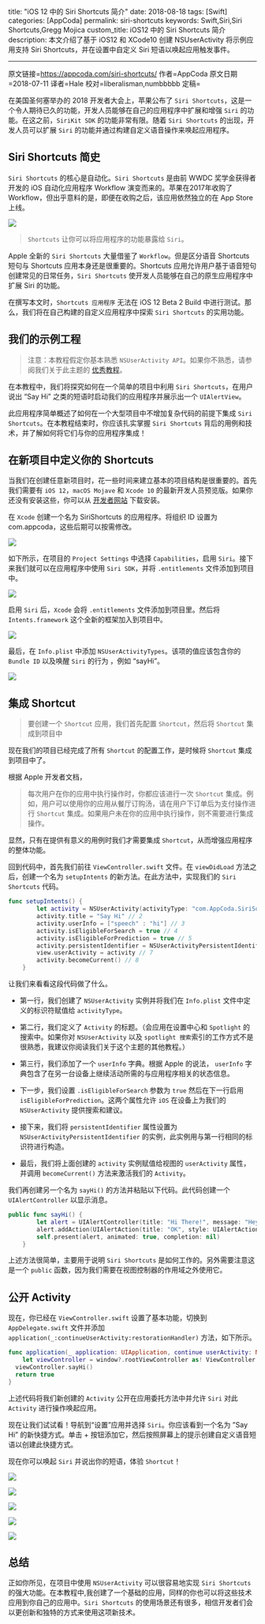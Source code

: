 title: "iOS 12 中的 Siri Shortcuts 简介"
date: 2018-08-18
tags: [Swift]
categories: [AppCoda]
permalink: siri-shortcuts
keywords: Swift,Siri,Siri Shortcuts,Gregg Mojica
custom_title: iOS12 中的 Siri Shortcuts 简介
description: 本文介绍了基于 iOS12 和 XCode10 创建 NSUserActivity 将示例应用支持 Siri Shortcuts，并在设置中自定义 Siri 短语以唤起应用触发事件。

---
原文链接=https://appcoda.com/siri-shortcuts/
作者=AppCoda
原文日期=2018-07-11
译者=Hale
校对=liberalisman,numbbbbb
定稿=

<!--此处开始正文-->

在美国圣何塞举办的 2018 开发者大会上，苹果公布了 `Siri Shortcuts`，这是一个令人期待已久的功能，开发人员能够在自己的应用程序中扩展和增强 `Siri` 的功能。在这之前，`SiriKit SDK` 的功能非常有限。随着 `Siri Shortcuts` 的出现，开发人员可以扩展 `Siri` 的功能并通过构建自定义语音操作来唤起应用程序。

<!--more-->

## Siri Shortcuts 简史
`Siri Shortcuts` 的核心是自动化。`Siri Shortcuts` 是由前 WWDC 奖学金获得者开发的 iOS 自动化应用程序 Workflow 演变而来的。苹果在2017年收购了 Workflow，但出乎意料的是，即便在收购之后，该应用依然独立的在 App Store 上线。

![](https://appcoda.com/wp-content/uploads/2018/07/workflow-app.jpg)

> `Shortcuts` 让你可以将应用程序的功能暴露给 `Siri`。

Apple 全新的 `Siri Shortcuts` 大量借鉴了 `Workflow`。但是区分语音 Shortcuts 短句与 Shortcuts 应用本身还是很重要的。Shortcuts 应用允许用户基于语音短句创建常见的日常任务，`Siri Shortcuts` 使开发人员能够在自己的原生应用程序中扩展 Siri 的功能。

在撰写本文时，`Shortcuts 应用程序` 无法在 iOS 12 Beta 2 Build 中进行测试。那么，我们将在自己构建的自定义应用程序中探索 `Siri Shortcuts` 的实用功能。

## 我们的示例工程
> 注意：本教程假定你基本熟悉 `NSUserActivity API`。如果你不熟悉，请参阅我们关于此主题的 [优秀教程](https://www.appcoda.com/core-spotlight-framework/)。

在本教程中，我们将探究如何在一个简单的项目中利用 `Siri Shortcuts`，在用户说出 “Say Hi” 之类的短语时启动我们的应用程序并展示出一个 `UIAlertView`。

此应用程序简单概述了如何在一个大型项目中不增加复杂代码的前提下集成 `Siri Shortcuts`。在本教程结束时，你应该扎实掌握 `Siri Shortcuts` 背后的用例和技术，并了解如何将它们与你的应用程序集成！

## 在新项目中定义你的 Shortcuts

当我们在创建任意新项目时，花一些时间来建立基本的项目结构是很重要的。首先我们需要有 `iOS 12`，`macOS Mojave` 和 `Xcode 10` 的最新开发人员预览版。如果你还没有安装这些，你可以从 [开发者网站](https://developer.apple.com/) 下载安装。

在 `Xcode` 创建一个名为 SiriShortcuts 的应用程序。将组织 ID 设置为 com.appcoda，这些后期可以按需修改。

![](https://appcoda.com/wp-content/uploads/2018/07/2-1240x793.png)

如下所示，在项目的 `Project Settings` 中选择 `Capabilities`，启用 `Siri`。接下来我们就可以在应用程序中使用 `Siri SDK`，并将 `.entitlements` 文件添加到项目中。

![](https://appcoda.com/wp-content/uploads/2018/07/4-1240x793.png)

启用 `S​​iri` 后，`Xcode` 会将 `.entitlements` 文件添加到项目里。然后将 `Intents.framework` 这个全新的框架加入到项目中。

![](https://appcoda.com/wp-content/uploads/2018/07/7-1240x793.png)

最后，在 `Info.plist` 中添加 `NSUserActivityTypes`。该项的值应该包含你的 `Bundle ID` 以及唤醒 `Siri` 的行为 ，例如 “sayHi”。

![](https://appcoda.com/wp-content/uploads/2018/07/8-1240x775.png)

## 集成 Shortcut
> 要创建一个 `Shortcut` 应用，我们首先配置 `Shortcut`，然后将 `Shortcut` 集成到项目中

现在我们的项目已经完成了所有 `Shortcut` 的配置工作，是时候将 `Shortcut` 集成到项目中了。

根据 Apple 开发者文档，

> 每次用户在你的应用中执行操作时，你都应该进行一次 `Shortcut` 集成。例如，用户可以使用你的应用从餐厅订购汤，请在用户下订单后为支付操作进行 `Shortcut` 集成。如果用户未在你的应用中执行操作，则不需要进行集成操作。

显然，只有在提供有意义的用例时我们才需要集成 `Shortcut`，从而增强应用程序的整体功能。

回到代码中，首先我们前往 `ViewController.swift` 文件。在 `viewDidLoad` 方法之后，创建一个名为 `setupIntents` 的新方法。在此方法中，实现我们的 `Siri Shortcuts` 代码。

```Swift
func setupIntents() {
        let activity = NSUserActivity(activityType: "com.AppCoda.SiriSortcuts.sayHi") // 1
        activity.title = "Say Hi" // 2
        activity.userInfo = ["speech" : "hi"] // 3
        activity.isEligibleForSearch = true // 4
        activity.isEligibleForPrediction = true // 5
        activity.persistentIdentifier = NSUserActivityPersistentIdentifier(rawValue: "com.AppCoda.SiriSortcuts.sayHi") // 6
        view.userActivity = activity // 7
        activity.becomeCurrent() // 8
    }
```

让我们来看看这段代码做了什么。

* 第一行，我们创建了 `NSUserActivity` 实例并将我们在 `Info.plist` 文件中定义的标识符赋值给  `activityType`。

* 第二行，我们定义了 `Activity` 的标题。（会应用在设置中心和 `Spotlight` 的搜索中。如果你对 `NSUserActivity` 以及 `spotlight 搜索`索引的工作方式不是很熟悉，我建议你阅读我们关于这个主题的其他教程。）

* 第三行，我们添加了一个 `userInfo` 字典。根据 Apple 的说法， `userInfo` 字典包含了在另一台设备上继续活动所需的与应用程序相关的状态信息。

* 下一步，我们设置 `.isEligibleForSearch` 参数为 `true` 然后在下一行启用 `isEligibleForPrediction`。这两个属性允许 `iOS` 在设备上为我们的 `NSUserActivity` 提供搜索和建议。

* 接下来，我们将 `persistentIdentifier` 属性设置为 `NSUserActivityPersistentIdentifier` 的实例，此实例用与第一行相同的标识符进行构造。

* 最后，我们将上面创建的 `activity` 实例赋值给视图的 `userActivity` 属性，并调用 `becomeCurrent()` 方法来激活我们的 `Activity`。


我们再创建另一个名为 `sayHi()` 的方法并粘贴以下代码。此代码创建一个 `UIAlertController` 以显示消息。

```Swift
public func sayHi() {
        let alert = UIAlertController(title: "Hi There!", message: "Hey there! Glad to see you got this working!", preferredStyle: UIAlertController.Style.alert)
        alert.addAction(UIAlertAction(title: "OK", style: UIAlertAction.Style.default, handler: nil))
        self.present(alert, animated: true, completion: nil)
    }
```

上述方法很简单，主要用于说明 `Siri Shortcuts` 是如何工作的。另外需要注意这是一个 `public` 函数，因为我们需要在视图控制器的作用域之外使用它。

## 公开 Activity

现在，你已经在 `ViewController.swift` 设置了基本功能，切换到 `AppDelegate.swift` 文件并添加  `application(_:continueUserActivity:restorationHandler)` 方法，如下所示。

```Swift
func application(_ application: UIApplication, continue userActivity: NSUserActivity, restorationHandler: @escaping ([UIUserActivityRestoring]?) -> Void) -> Bool {
    let viewController = window?.rootViewController as! ViewController
  viewController.sayHi()
  return true
}
```

上述代码将我们新创建的 `Activity` 公开在应用委托方法中并允许 `Siri` 对此 `Activity` 进行操作唤起应用。

现在让我们试试看！导航到“设置”应用并选择 `Siri`。你应该看到一个名为 ”Say Hi” 的新快捷方式。单击 + 按钮添加它，然后按照屏幕上的提示创建自定义语音短语以创建此快捷方式。

现在你可以唤起 `Siri` 并说出你的短语，体验 `Shortcut`！

![](https://appcoda.com/wp-content/uploads/2018/07/i-1.png)

![](https://appcoda.com/wp-content/uploads/2018/07/i-2.png)

![](https://appcoda.com/wp-content/uploads/2018/07/i-3.png)

![](https://appcoda.com/wp-content/uploads/2018/07/i-4.png)

![](https://appcoda.com/wp-content/uploads/2018/07/i-5.png)

## 总结

正如你所见，在项目中使用 `NSUserActivity` 可以很容易地实现 `Siri Shortcuts` 的强大功能。在本教程中,我创建了一个基础的应用，同样的你也可以将这些技术应用到你自己的应用中。`Siri Shortcuts` 的使用场景还有很多，相信开发者们会以更创新和独特的方式来使用这项新技术。

